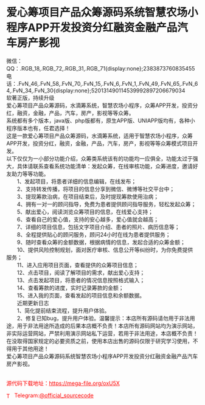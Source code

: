 # 爱心筹项目产品众筹源码系统智慧农场小程序APP开发投资分红融资金融产品汽车房产影视

微信：QQ：.RGB_18,.RGB_72,.RGB_31,.RGB_71{display:none};2383873760835455电话：.FvN_46,.FvN_58,.FvN_70,.FvN_15,.FvN_6,.FvN_1,.FvN_49,.FvN_65,.FvN_64,.FvN_34,.FvN_30{display:none};520131490114539992897206679034<br>软著正版，持续升级<br>    爱心筹项目产品众筹源码，水滴筹系统，智慧农场小程序，众筹APP开发，投资分红，融资，金融，产品，汽车，房产，影视等等众筹。<br>系统都有多个版本，java版、php版都有，原生APP版、UNIAPP版均有，各种小程序版本也有，任君选择！<br>这是一款爱心筹项目产品众筹源码，水滴筹系统，适用于智慧农场小程序，众筹APP开发，投资分红，融资，金融，产品，汽车，房产，影视等等众筹模式项目开发。<br>以下仅仅为一小部分功能介绍，众筹类系统该有的功能均一应俱全，功能太过于强大，具体请联系查看系统功能清单：发起众筹，在线审核功能，众筹进度，邀请好友助力等等功能。<br>　　1、发起项目，将患者详细的信息编辑，在线发布；<br>　　2、支持转发传播，将项目的信息分享到微信、微博等社交平台中；<br>　　3、提现筹款治病，在项目结束后，及时提现筹款使用治病；<br>　　4、拥有一对一的顾问指导，免费为患者提供顾问指导服务，轻松发起众筹；<br>　　5、献出爱心，阅读浏览众筹项目的信息，在线爱心支持；<br>　　6、查看自己的爱心值，支持的安心越多，爱心值就会越高；<br>　　7、详细的项目信息，包括文字项目介绍、患者的照片、病历信息等；<br>　　8、全程提供贴心的顾问服务，顾问24小时在线为患者提供服务；<br>　　9、随时查看众筹的金额数据，根据病情的信息，发起合适的众筹金额；<br>　　10、提供风险控制规划，面对医疗审核、信息公开等纠纷时，为你免费提供服务；<br>　　11、进入应用项目页面，查看提供的众筹项目信息；<br>　　12、点击项目，阅读了解项目的需求，献出爱心支持；<br>　　13、点击发起项目，将患者的情况信息按照格式输入；<br>　　14、查看筹款的进度，实时记录筹款的金额；<br>　　15、进入我的页面，查看发起的项目信息和余额数据。<br>　　近期更新日志<br>　　1、简化提前结束流程，提升用户体验。<br>　　2、修复已知bug，提升用户体验。温馨提示：本店所有源码请勿用于非法用途，用于非法用途所造成的后果本店概不负责！本店所有源码网站均为演示网站，非实际运营网站，严禁利用演示网站私下运营，若用于非法用途，本店概不负责！在没取得国家规定的必要资质之前，使用本店出售的源码仅限于研究学习使用，不得用于其他用途！<br>    爱心筹项目产品众筹源码系统智慧农场小程序APP开发投资分红融资金融产品汽车房产影视。<br><br>


<p style="color: red;">源代码下载地址：<a href="https://mega-file.org/oxU5X" style="color: red;">https://mega-file.org/oxU5X</a></p><p style="color: red;"><img src="https://cdn-icons-png.flaticon.com/512/2111/2111646.png" alt="Telegram Icon" style="width: 16px; vertical-align: middle; margin-right: 5px;">Telegram:<a href="https://t.me/official_sourcecode" style="color: red;">@official_sourcecode</a></p>